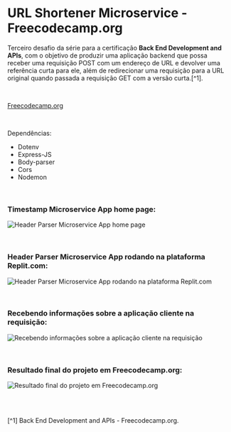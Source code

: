 # URL Shortener Microservice - Freecodecamp.org


Terceiro desafio da série para a certificação **Back End Development and APIs**, com o objetivo de produzir uma aplicação backend que possa receber uma requisição POST com um endereço de URL e devolver uma referência curta para ele, além de redirecionar uma requisição para a URL original quando passada a requisição GET com a versão curta.[^1].

<br />

[Freecodecamp.org](https://www.freecodecamp.org/learn/back-end-development-and-apis/)



<br />


Dependências:

- Dotenv
- Express-JS
- Body-parser
- Cors
- Nodemon




<br />

### Timestamp Microservice App home page:          
![Header Parser Microservice App home page](/public/images/)



<br />

### Header Parser Microservice App rodando na plataforma Replit.com:          
![Header Parser Microservice App rodando na plataforma Replit.com](/public/images/)



<br />

### Recebendo informações sobre a aplicação cliente na requisição:          
![Recebendo informações sobre a aplicação cliente na requisição](/public/images/)




<br />

### Resultado final do projeto em Freecodecamp.org:               
![Resultado final do projeto em Freecodecamp.org](/public/images/)



<br />





<br />

[^1] Back End Development and APIs - Freecodecamp.org.







